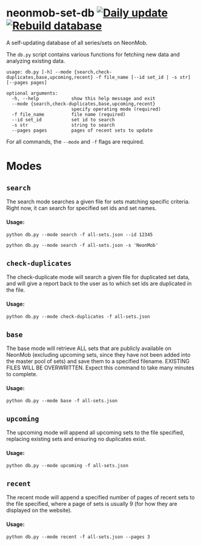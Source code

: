 # neonmob-set-db [![Daily update](https://github.com/jojojo8359/neonmob-set-db/actions/workflows/update.yml/badge.svg)](https://github.com/jojojo8359/neonmob-set-db/actions/workflows/update.yml) [![Rebuild database](https://github.com/jojojo8359/neonmob-set-db/actions/workflows/rebuild.yml/badge.svg)](https://github.com/jojojo8359/neonmob-set-db/actions/workflows/rebuild.yml)
A self-updating database of all series/sets on NeonMob.

The `db.py` script contains various functions for fetching new data and analyzing existing data.

```
usage: db.py [-h] --mode {search,check-duplicates,base,upcoming,recent} -f file_name [--id set_id | -s str] [--pages pages]

optional arguments:
  -h, --help            show this help message and exit
  --mode {search,check-duplicates,base,upcoming,recent}
                        specify operating mode (required)
  -f file_name          file name (required)
  --id set_id           set id to search
  -s str                string to search
  --pages pages         pages of recent sets to update
```
For all commands, the `--mode` and `-f` flags are required.

# Modes

## `search`
The search mode searches a given file for sets matching specific criteria. Right now, it can search for specified set ids and set names.

#### Usage:

`python db.py --mode search -f all-sets.json --id 12345`

`python db.py --mode search -f all-sets.json -s 'NeonMob'`

## `check-duplicates`
The check-duplicate mode will search a given file for duplicated set data, and will give a report back to the user as to which set ids are duplicated in the file.

#### Usage:

`python db.py --mode check-duplicates -f all-sets.json`

## `base`
The base mode will retrieve ALL sets that are publicly available on NeonMob (excluding upcoming sets, since they have not been added into the master pool of sets) and save them to a specified filename. EXISTING FILES WILL BE OVERWRITTEN. Expect this command to take many minutes to complete.

#### Usage:

`python db.py --mode base -f all-sets.json`

## `upcoming`
The upcoming mode will append all upcoming sets to the file specified, replacing existing sets and ensuring no duplicates exist.

#### Usage:

`python db.py --mode upcoming -f all-sets.json`

## `recent`
The recent mode will append a specified number of pages of recent sets to the file specified, where a page of sets is usually 9 (for how they are displayed on the website).

#### Usage:

`python db.py --mode recent -f all-sets.json --pages 3`
